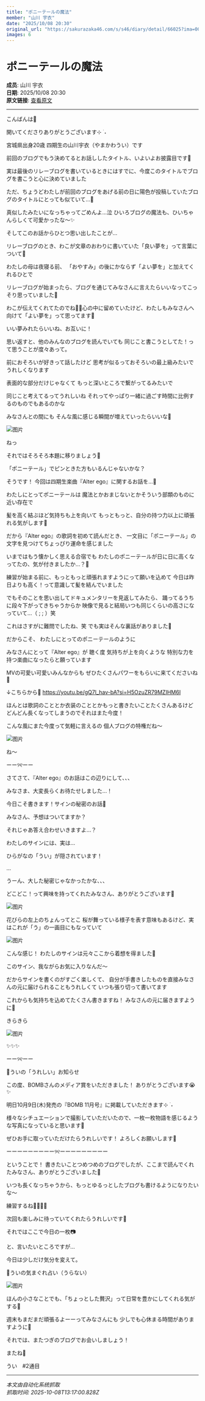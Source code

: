 ```yaml
---
title: "ポニーテールの魔法"
member: "山川 宇衣"
date: "2025/10/08 20:30"
original_url: "https://sakurazaka46.com/s/s46/diary/detail/66025?ima=0000&cd=blog"
images: 6
---
```


# ポニーテールの魔法

**成员**: 山川 宇衣  
**日期**: 2025/10/08 20:30  
**原文链接**: [查看原文](https://sakurazaka46.com/s/s46/diary/detail/66025?ima=0000&cd=blog)

---

こんばんは🌙



開いてくださりありがとうございます⊹ ࣪ ˖




宮城県出身20歳
四期生の山川宇衣（やまかわうい）です







前回のブログでもう決めてるとお話ししたタイトル、いよいよお披露目です🌸


実は最後のリレーブログを書いているときにはすでに、今度このタイトルでブログを書こうと心に決めていました




ただ、ちょうどわたしが前回のブログをあげる前の日に陽色が投稿していたブログのタイトルにとっても似ていて…🥲

真似したみたいになっちゃってごめんよ…泣
ひいろブログの魔法も、ひいちゃんらしくて可愛かったな〜✨




そしてこのお話からひとつ思い出したことが…

リレーブログのとき、わこが文章のおわりに書いていた「良い夢を」って言葉について💭



わたしの母は夜寝る前、
「おやすみ」の後にかならず「よい夢を」と加えてくれるひとで

リレーブログが始まったら、ブログを通じてみなさんに言えたらいいなってこっそり思っていました🤫


わこが伝えてくれてたのでね🫶🏻心の中に留めていたけど、わたしもみなさんへ向けて「よい夢を」って思ってます🌙


いい夢みれたらいいね、お互いに！




思い返すと、他のみんなのブログを読んでいても
同じこと書こうとしてた！って思うことが度々あって。


前におそろいが好きって話したけど
思考が似るっておそろいの最上級みたいでうれしくなります

表面的な部分だけじゃなくて
もっと深いところで繋がってるみたいで



同じこと考えてるってうれしいね
それってやっぱり一緒に過ごす時間に比例するのものでもあるのかな


みなさんとの間にも
そんな風に感じる瞬間が増えていったらいいな🌸

![图片](https://sakurazaka46.com/files/14/diary/s46/blog/moblog/202510/mobTMhtjX.jpg)

ねっ






それではそろそろ本題に移りましょう💭

「ポニーテール」でピンときた方もいるんじゃないかな？



そうです！
今回は四期生楽曲『Alter ego』に関するお話を…💌










わたしにとってポニーテールは
魔法とかおまじないとかそういう部類のものに近い存在で


髪を高く結ぶほど気持ちも上を向いて
もっともっと、自分の持つ力以上に頑張れる気がします💭


だから『Alter ego』の歌詞を初めて読んだとき、
一文目に「ポニーテール」の文字を見つけてちょっぴり運命を感じました





いまではもう懐かしく思える合宿でも
わたしのポニーテールが日に日に高くなってたの、気が付きましたか…？🤫

練習が始まる前に、もっともっと頑張れますようにって願いを込めて
今日は昨日よりも高く！って意識して髪を結んでいました



でもそのことを思い出してドキュメンタリーを見返してみたら、
踊ってるうちに段々下がってきちゃうからか 映像で見ると結局いつも同じくらいの高さになっていて…（ ; ; ）笑

これはさすがに難問でしたね、笑
でも実はそんな裏話がありました🎀




だからこそ、
わたしにとってのポニーテールのように

みなさんにとって『Alter ego』が
聴く度 気持ちが上を向くような
特別な力を持つ楽曲になったらと願っています



MVの可愛い可愛いみんなからも
ぜひたくさんパワーをもらいに来てくださいね🫶

↓こちらから🌸
https://youtu.be/gQ7l_hav-bA?si=H5OzuZR79MZIHM6I



ほんとは歌詞のこととか衣装のこととかもっと書きたいことたくさんあるけど
どんどん長くなってしまうのでそれはまた今度！

こんな風にまた今度って気軽に言えるの
個人ブログの特権だね〜

![图片](https://sakurazaka46.com/files/14/diary/s46/blog/moblog/202510/mobVWo3l8.jpg)

ね〜





ーー୨୧ーー





さてさて、『Alter ego』のお話はこの辺りにして、、、


みなさま、大変長らくお待たせしました…！

今日こそ書きます！サインの秘密のお話🤫


みなさん、予想はついてますか？


それじゃあ答え合わせいきますよ…？







わたしのサインには、実は…










ひらがなの「うい」が隠されています！


…

うーん、大した秘密じゃなかったかな、、、





どこどこ！って興味を持ってくれたみなさん、ありがとうございます🥲

![图片](https://sakurazaka46.com/files/14/diary/s46/blog/moblog/202510/mob4ygFeV.jpg)

花びらの左上のちょんってとこ
桜が舞っている様子を表す意味もあるけど、実はこれが「う」の一画目にもなっていて

![图片](https://sakurazaka46.com/files/14/diary/s46/blog/moblog/202510/mob5mM82e.jpg)

こんな感じ！
わたしのサインは元々ここから着想を得ました💭



このサイン、我ながらお気に入りなんだ〜

だからサインを書くのがすごく楽しくて、
自分が手書きしたものを直接みなさんの元に届けられることもうれしくて
いつも張り切って書いてます


これからも気持ちを込めてたくさん書きますね！
みなさんの元に届きますように💌





きらきら

![图片](https://sakurazaka46.com/files/14/diary/s46/blog/moblog/202510/mobBvIgaF.jpg)

✨✨✨






ーー୨୧ーー





🌸ういの「うれしい」お知らせ


この度、BOMBさんのメディア賞をいただきました！
ありがとうございます😭✨


明日10月9日(木)発売の『BOMB 11月号』に掲載していただきます⊹ ࣪ ˖


様々なシチュエーションで撮影していただいたので、一枚一枚物語を感じるような写真になっていると思います💭


ぜひお手に取っていただけたらうれしいです！
よろしくお願いします💌





ーーーーーーーーー୨୧ーーーーーーーーー





ということで！
書きたいことつめつめのブログでしたが、ここまで読んでくれたみなさん、ありがとうございました🥲



いつも長くなっちゃうから、もっとゆるっとしたブログも書けるようになりたいな〜

練習するね✊🏻✊🏻


次回も楽しみに待っていてくれたらうれしいです🌸







それではここで今日の一枚📷


と、言いたいところですが…

今日は少しだけ気分を変えて。






🌙ういの気まぐれ占い（うらない）

![图片](https://sakurazaka46.com/files/14/diary/s46/blog/moblog/202510/mobKWn0Zl.jpg)

ほんの小さなことでも、「ちょっとした贅沢」って日常を豊かにしてくれる気がする💭

週末もまだまだ頑張るよーーってみなさんにも
少しでも心休まる時間がありますように🌙







それでは、またつぎのブログでお会いしましょう！








またね🌸


うい　#2通目

---

*本文由自动化系统抓取*  
*抓取时间: 2025-10-08T13:17:00.828Z*
